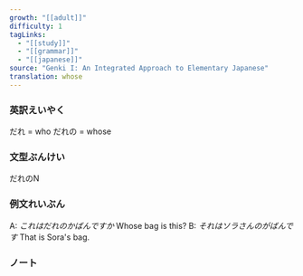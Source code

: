```yaml
---
growth: "[[adult]]"
difficulty: 1
tagLinks:
  - "[[study]]"
  - "[[grammar]]"
  - "[[japanese]]"
source: "Genki I: An Integrated Approach to Elementary Japanese"
translation: whose
---
```

### 英訳えいやく	

だれ = who
だれの = whose	
### 文型ぶんけい

だれのN
### 例文れいぶん

A: *これはだれのかばんですか* Whose bag is this?
B: *それはソラさんのがばんです* That is Sora's bag.
### ノート

